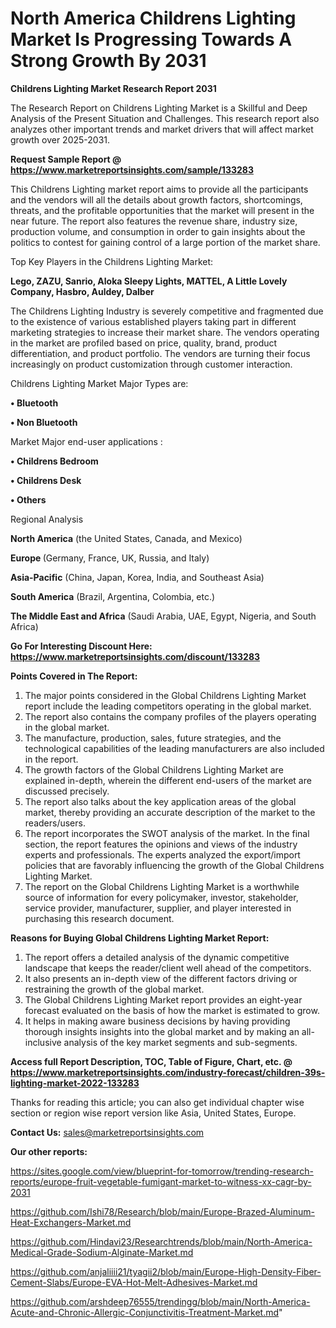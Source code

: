 # North America Childrens Lighting Market Is Progressing Towards A Strong Growth By 2031

<strong>Childrens Lighting Market Research Report 2031</strong>

The Research Report on Childrens Lighting Market is a Skillful and Deep Analysis of the Present Situation and Challenges. This research report also analyzes other important trends and market drivers that will affect market growth over 2025-2031.

<strong>Request Sample Report @ <a href=https://www.marketreportsinsights.com/sample/133283>https://www.marketreportsinsights.com/sample/133283</a></strong>

This Childrens Lighting market report aims to provide all the participants and the vendors will all the details about growth factors, shortcomings, threats, and the profitable opportunities that the market will present in the near future. The report also features the revenue share, industry size, production volume, and consumption in order to gain insights about the politics to contest for gaining control of a large portion of the market share.

Top Key Players in the Childrens Lighting Market:

<strong>Lego, ZAZU, Sanrio, Aloka Sleepy Lights, MATTEL, A Little Lovely Company, Hasbro, Auldey, Dalber</strong>

The Childrens Lighting Industry is severely competitive and fragmented due to the existence of various established players taking part in different marketing strategies to increase their market share. The vendors operating in the market are profiled based on price, quality, brand, product differentiation, and product portfolio. The vendors are turning their focus increasingly on product customization through customer interaction.

Childrens Lighting Market Major Types are:

<strong>• Bluetooth

• Non Bluetooth</strong>

Market Major end-user applications :

<strong>• Childrens Bedroom

• Childrens Desk

• Others</strong>

Regional Analysis

</u><strong><b>North America</b></strong> (the United States, Canada, and Mexico)

<strong><b>Europe </b></strong>(Germany, France, UK, Russia, and Italy)

<strong><b>Asia-Pacific</b></strong> (China, Japan, Korea, India, and Southeast Asia)

<strong><b>South America</b></strong> (Brazil, Argentina, Colombia, etc.)

<strong><b>The Middle East and Africa</b></strong> (Saudi Arabia, UAE, Egypt, Nigeria, and South Africa)

<strong>Go For Interesting Discount Here: <a href=https://www.marketreportsinsights.com/discount/133283>https://www.marketreportsinsights.com/discount/133283</a></strong>

<strong>Points Covered in The Report:</strong>
<ol>
  <li>The major points considered in the Global Childrens Lighting Market report include the leading competitors operating in the global market.</li>
  <li>The report also contains the company profiles of the players operating in the global market.</li>
  <li>The manufacture, production, sales, future strategies, and the technological capabilities of the leading manufacturers are also included in the report.</li>
  <li>The growth factors of the Global Childrens Lighting Market are explained in-depth, wherein the different end-users of the market are discussed precisely.</li>
  <li>The report also talks about the key application areas of the global market, thereby providing an accurate description of the market to the readers/users.</li>
  <li>The report incorporates the SWOT analysis of the market. In the final section, the report features the opinions and views of the industry experts and professionals. The experts analyzed the export/import policies that are favorably influencing the growth of the Global Childrens Lighting Market.</li>
  <li>The report on the Global Childrens Lighting Market is a worthwhile source of information for every policymaker, investor, stakeholder, service provider, manufacturer, supplier, and player interested in purchasing this research document.</li>
</ol>
<strong>Reasons for Buying Global Childrens Lighting Market Report:</strong>

<ol>
  <li>The report offers a detailed analysis of the dynamic competitive landscape that keeps the reader/client well ahead of the competitors.</li>
  <li>It also presents an in-depth view of the different factors driving or restraining the growth of the global market.</li>
  <li>The Global Childrens Lighting Market report provides an eight-year forecast evaluated on the basis of how the market is estimated to grow.</li>
  <li>It helps in making aware business decisions by having providing thorough insights insights into the global market and by making an all-inclusive analysis of the key market segments and sub-segments.</li>
</ol>
<strong>Access full Report Description, TOC, Table of Figure, Chart, etc. @ <a href=https://www.marketreportsinsights.com/industry-forecast/children-39s-lighting-market-2022-133283>https://www.marketreportsinsights.com/industry-forecast/children-39s-lighting-market-2022-133283</a></strong>


Thanks for reading this article; you can also get individual chapter wise section or region wise report version like Asia, United States, Europe.

<strong>Contact Us:</strong>
sales@marketreportsinsights.com

<strong>Our other reports:</strong>

<a href=https://sites.google.com/view/blueprint-for-tomorrow/trending-research-reports/europe-fruit-vegetable-fumigant-market-to-witness-xx-cagr-by-2031>https://sites.google.com/view/blueprint-for-tomorrow/trending-research-reports/europe-fruit-vegetable-fumigant-market-to-witness-xx-cagr-by-2031</a>

<a href=https://github.com/Ishi78/Research/blob/main/Europe-Brazed-Aluminum-Heat-Exchangers-Market.md>https://github.com/Ishi78/Research/blob/main/Europe-Brazed-Aluminum-Heat-Exchangers-Market.md</a>

<a href=https://github.com/Hindavi23/Researchtrends/blob/main/North-America-Medical-Grade-Sodium-Alginate-Market.md>https://github.com/Hindavi23/Researchtrends/blob/main/North-America-Medical-Grade-Sodium-Alginate-Market.md</a>

<a href=https://github.com/anjaliiii21/tyagii2/blob/main/Europe-High-Density-Fiber-Cement-Slabs/Europe-EVA-Hot-Melt-Adhesives-Market.md>https://github.com/anjaliiii21/tyagii2/blob/main/Europe-High-Density-Fiber-Cement-Slabs/Europe-EVA-Hot-Melt-Adhesives-Market.md</a>

<a href=https://github.com/arshdeep76555/trendingg/blob/main/North-America-Acute-and-Chronic-Allergic-Conjunctivitis-Treatment-Market.md>https://github.com/arshdeep76555/trendingg/blob/main/North-America-Acute-and-Chronic-Allergic-Conjunctivitis-Treatment-Market.md</a>"

